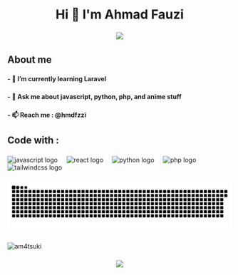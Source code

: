 <h1 align="center">Hi 👋 I'm Ahmad Fauzi</h1>

###

<div align="center">
  <img height="225" src="https://i.ibb.co/Y2ZhLGG/img-2.jpg"  />
</div>

###

<h2 align="left">About me</h2>

###

<h4 align="left">- 🌱 I’m currently learning Laravel</h4>

###

<h4 align="left">- 💬 Ask me about javascript, python, php, and anime stuff</h4>

###

<h4 align="left">- 📫 Reach me : @hmdfzzi</h4>

###

<h2 align="left">Code with :</h2>

###

<div align="left">
  <img src="https://cdn.jsdelivr.net/gh/devicons/devicon/icons/javascript/javascript-original.svg" height="40" alt="javascript logo"  />
  <img width="12" />
  <img src="https://cdn.jsdelivr.net/gh/devicons/devicon/icons/react/react-original.svg" height="40" alt="react logo"  />
  <img width="12" />
  <img src="https://cdn.jsdelivr.net/gh/devicons/devicon/icons/python/python-original.svg" height="40" alt="python logo"  />
  <img width="12" />
  <img src="https://cdn.jsdelivr.net/gh/devicons/devicon/icons/php/php-original.svg" height="40" alt="php logo"  />
  <img width="12" />
  <img src="https://cdn.simpleicons.org/tailwindcss/06B6D4" height="40" alt="tailwindcss logo"  />
</div>

###

<div align="center">
  <img src="https://raw.githubusercontent.com/am4tsuki/am4tsuki/main/snake.svg" alt="Snake animation" />
</div>

###

<p><img align="center" src="https://github-readme-stats.vercel.app/api/top-langs?username=am4tsuki&show_icons=true&locale=en&layout=compact" alt="am4tsuki" /></p>

###

<div align="center">
  <img src="https://profile-counter.glitch.me/hmdfzi/count.svg?"  />
</div>

###
